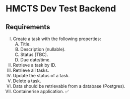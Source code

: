 # HMCTS Dev Test Backend

## Requirements
<ol type="I">
  <li>
    Create a task with the following properties:
      <ol type="A">
        <li>Title.</li>
        <li>Description (nullable).</li>
        <li>Status [TBC].</li> 
        <li>Due date/time.</li>
      </ol>
  </li>
  <li>Retrieve a task by ID.</li>
  <li>Retrieve all tasks.</li>
  <li>Update the status of a task.</li>
  <li>Delete a task.</li>
  <li>Data should be retrievable from a database (Postgres).</li>
  <li>Containerise application. ✅</li>
</ol>
